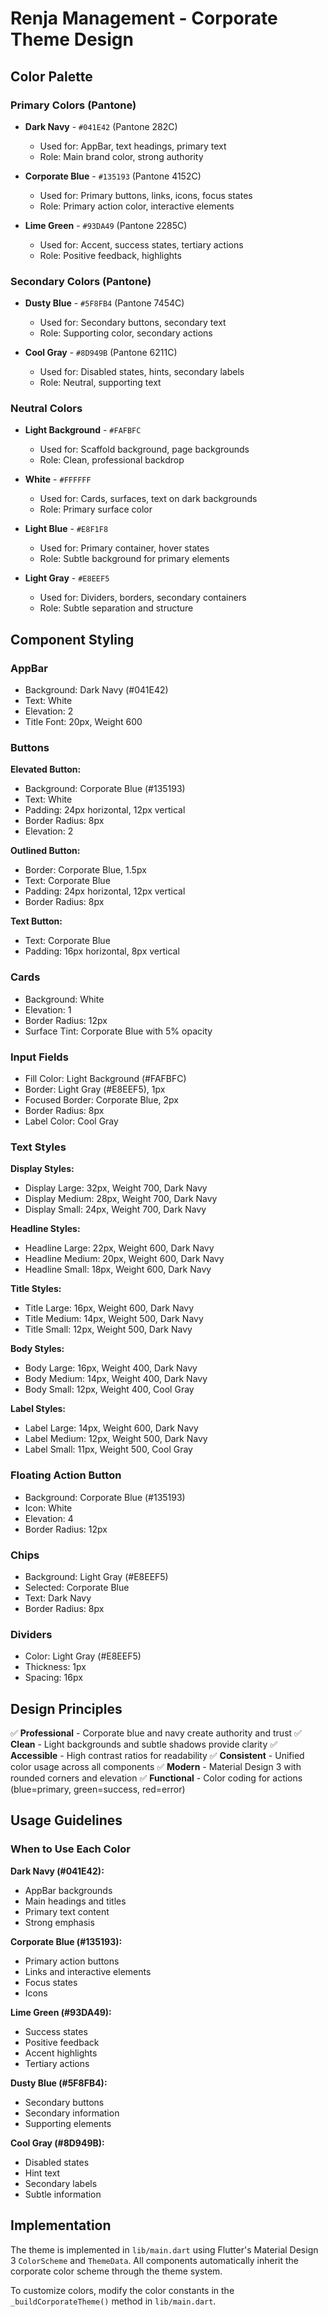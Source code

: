 # Renja Management - Corporate Theme Design

## Color Palette

### Primary Colors (Pantone)
- **Dark Navy** - `#041E42` (Pantone 282C)
  - Used for: AppBar, text headings, primary text
  - Role: Main brand color, strong authority

- **Corporate Blue** - `#135193` (Pantone 4152C)
  - Used for: Primary buttons, links, icons, focus states
  - Role: Primary action color, interactive elements

- **Lime Green** - `#93DA49` (Pantone 2285C)
  - Used for: Accent, success states, tertiary actions
  - Role: Positive feedback, highlights

### Secondary Colors (Pantone)
- **Dusty Blue** - `#5F8FB4` (Pantone 7454C)
  - Used for: Secondary buttons, secondary text
  - Role: Supporting color, secondary actions

- **Cool Gray** - `#8D949B` (Pantone 6211C)
  - Used for: Disabled states, hints, secondary labels
  - Role: Neutral, supporting text

### Neutral Colors
- **Light Background** - `#FAFBFC`
  - Used for: Scaffold background, page backgrounds
  - Role: Clean, professional backdrop

- **White** - `#FFFFFF`
  - Used for: Cards, surfaces, text on dark backgrounds
  - Role: Primary surface color

- **Light Blue** - `#E8F1F8`
  - Used for: Primary container, hover states
  - Role: Subtle background for primary elements

- **Light Gray** - `#E8EEF5`
  - Used for: Dividers, borders, secondary containers
  - Role: Subtle separation and structure

## Component Styling

### AppBar
- Background: Dark Navy (#041E42)
- Text: White
- Elevation: 2
- Title Font: 20px, Weight 600

### Buttons
**Elevated Button:**
- Background: Corporate Blue (#135193)
- Text: White
- Padding: 24px horizontal, 12px vertical
- Border Radius: 8px
- Elevation: 2

**Outlined Button:**
- Border: Corporate Blue, 1.5px
- Text: Corporate Blue
- Padding: 24px horizontal, 12px vertical
- Border Radius: 8px

**Text Button:**
- Text: Corporate Blue
- Padding: 16px horizontal, 8px vertical

### Cards
- Background: White
- Elevation: 1
- Border Radius: 12px
- Surface Tint: Corporate Blue with 5% opacity

### Input Fields
- Fill Color: Light Background (#FAFBFC)
- Border: Light Gray (#E8EEF5), 1px
- Focused Border: Corporate Blue, 2px
- Border Radius: 8px
- Label Color: Cool Gray

### Text Styles

**Display Styles:**
- Display Large: 32px, Weight 700, Dark Navy
- Display Medium: 28px, Weight 700, Dark Navy
- Display Small: 24px, Weight 700, Dark Navy

**Headline Styles:**
- Headline Large: 22px, Weight 600, Dark Navy
- Headline Medium: 20px, Weight 600, Dark Navy
- Headline Small: 18px, Weight 600, Dark Navy

**Title Styles:**
- Title Large: 16px, Weight 600, Dark Navy
- Title Medium: 14px, Weight 500, Dark Navy
- Title Small: 12px, Weight 500, Dark Navy

**Body Styles:**
- Body Large: 16px, Weight 400, Dark Navy
- Body Medium: 14px, Weight 400, Dark Navy
- Body Small: 12px, Weight 400, Cool Gray

**Label Styles:**
- Label Large: 14px, Weight 600, Dark Navy
- Label Medium: 12px, Weight 500, Dark Navy
- Label Small: 11px, Weight 500, Cool Gray

### Floating Action Button
- Background: Corporate Blue (#135193)
- Icon: White
- Elevation: 4
- Border Radius: 12px

### Chips
- Background: Light Gray (#E8EEF5)
- Selected: Corporate Blue
- Text: Dark Navy
- Border Radius: 8px

### Dividers
- Color: Light Gray (#E8EEF5)
- Thickness: 1px
- Spacing: 16px

## Design Principles

✅ **Professional** - Corporate blue and navy create authority and trust
✅ **Clean** - Light backgrounds and subtle shadows provide clarity
✅ **Accessible** - High contrast ratios for readability
✅ **Consistent** - Unified color usage across all components
✅ **Modern** - Material Design 3 with rounded corners and elevation
✅ **Functional** - Color coding for actions (blue=primary, green=success, red=error)

## Usage Guidelines

### When to Use Each Color

**Dark Navy (#041E42):**
- AppBar backgrounds
- Main headings and titles
- Primary text content
- Strong emphasis

**Corporate Blue (#135193):**
- Primary action buttons
- Links and interactive elements
- Focus states
- Icons

**Lime Green (#93DA49):**
- Success states
- Positive feedback
- Accent highlights
- Tertiary actions

**Dusty Blue (#5F8FB4):**
- Secondary buttons
- Secondary information
- Supporting elements

**Cool Gray (#8D949B):**
- Disabled states
- Hint text
- Secondary labels
- Subtle information

## Implementation

The theme is implemented in `lib/main.dart` using Flutter's Material Design 3 `ColorScheme` and `ThemeData`. All components automatically inherit the corporate color scheme through the theme system.

To customize colors, modify the color constants in the `_buildCorporateTheme()` method in `lib/main.dart`.

